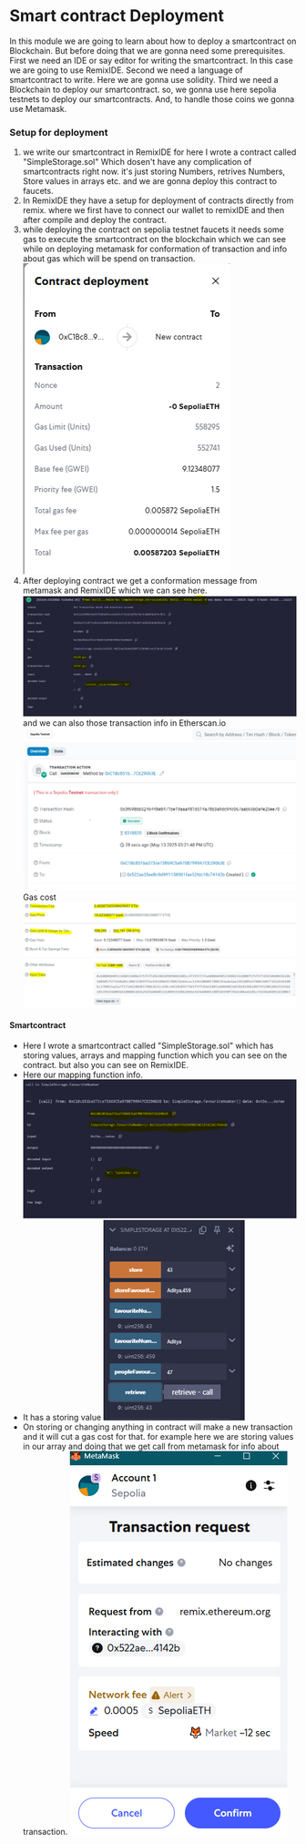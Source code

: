 # Smart contract Deployment 
In this module we are going to learn about how to deploy a smartcontract on Blockchain. But before doing that we are gonna need some prerequisites.
First we need an IDE or say editor for writing the smartcontract. In this case we are going to use RemixIDE.
Second we need a language of smartcontract to write. Here we are gonna use solidity.
Third we need a Blockchain to deploy our smartcontract. so, we gonna use here sepolia testnets to deploy our smartcontracts.
And, to handle those coins we gonna use Metamask.

### Setup for deployment
1. we write our smartcontract in RemixIDE for here I wrote a contract called "SimpleStorage.sol" Which dosen't have any complication of smartcontracts right now. it's just storing Numbers, retrives Numbers, Store values in arrays etc. and we are gonna deploy this contract to faucets.
2. In RemixIDE they have a setup for deployment of contracts directly from remix. where we first have to connect our wallet to remixIDE and then after compile and deploy the contract.
3. while deploying the contract on sepolia testnet faucets it needs some gas to execute the smartcontract on the blockchain which we can see while on deploying metamask for conformation of transaction and info about gas which will be spend on transaction.
![alt text](<deployment cost in metamask.PNG>)
4. After deploying contract we get a conformation message from metamask and RemixIDE which we can see here.
![alt text](<RemixIDE deployment_storing values.PNG>)
and we can also those transaction info in Etherscan.io
![alt text](<Transaction info.PNG>)
Gas cost ![alt text](<Gas spend on deploying contract.PNG>)

#### Smartcontract
* Here I wrote a smartcontract called "SimpleStorage.sol" which has storing values, arrays and mapping function which you can see on the contract. but also you can see on RemixIDE.
* Here our mapping function info. ![alt text](<calling favouriteNumber.PNG>)
* It has a storing value ![alt text](<remixIDE simpleStorage.PNG>)
* On storing or changing anything in contract will make a new transaction and it will cut a gas cost for that. for example here we are storing values in our array and doing that we get call from metamask for info about transaction. ![alt text](<storing values.PNG>)